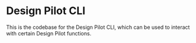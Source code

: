 # Design Pilot CLI

This is the codebase for the Design Pilot CLI, which can be used to interact with certain Design Pilot functions.
